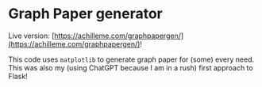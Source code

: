 # Graph Paper generator
Live version: [https://achilleme.com/graphpapergen/](https://achilleme.com/graphpapergen/)!

This code uses `matplotlib` to generate graph paper for (some) every need.
This was also my (using ChatGPT because I am in a rush) first approach to Flask!
